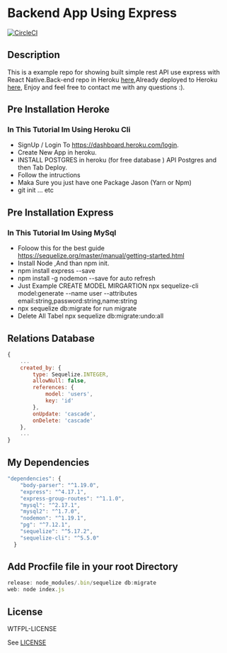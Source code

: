 # Backend App Using Express 
[![CircleCI](https://img.shields.io/circleci/project/github/ntkme/github-buttons/master.svg)](https://circleci.com/gh/ntkme/github-buttons)

## Description
This is a example repo for showing built simple rest API use express with React Native.Back-end repo in Heroku [here](https://github.com/muhrifai7/testBackends),Already deployed to Heroku [here](https://foodappss.herokuapp.com), Enjoy and feel free to contact me with any questions :).

## Pre Installation Heroke
### In This Tutorial Im Using Heroku Cli
* SignUp / Login To https://dashboard.heroku.com/login.
* Create  New App in heroku.
* INSTALL POSTGRES in heroku (for free database ) API Postgres and then Tab Deploy.
* Follow the intructions
* Maka Sure you just have one Package Jason (Yarn or Npm)
* git init ... etc

## Pre Installation Express
### In This Tutorial Im Using MySql
* Foloow this for the best guide https://sequelize.org/master/manual/getting-started.html
* Install Node ,And than npm init.
* npm install express --save
* npm install -g nodemon --save for auto refresh
* Just Example CREATE MODEL MIRGARTION
npx sequelize-cli model:generate --name user --attributes email:string,password:string,name:string
* npx sequelize db:migrate for run migrate
* Delete All Tabel npx sequelize db:migrate:undo:all

## Relations Database
``` javascript
{
    ...
    created_by: {
        type: Sequelize.INTEGER,
        allowNull: false,
        references: {
            model: 'users',
            key: 'id'
        },
        onUpdate: 'cascade',
        onDelete: 'cascade'
    },
    ...
}
```

## My Dependencies
``` javascript
"dependencies": {
    "body-parser": "^1.19.0",
    "express": "^4.17.1",
    "express-group-routes": "^1.1.0",
    "mysql": "^2.17.1",
    "mysql2": "^1.7.0",
    "nodemon": "^1.19.1",
    "pg": "^7.12.1",
    "sequelize": "^5.17.2",
    "sequelize-cli": "^5.5.0"
  }
```
## Add Procfile file in your root Directory
``` javascript
release: node_modules/.bin/sequelize db:migrate
web: node index.js
```

## License

WTFPL-LICENSE

See [LICENSE](http://www.wtfpl.net/txt/copying/)

